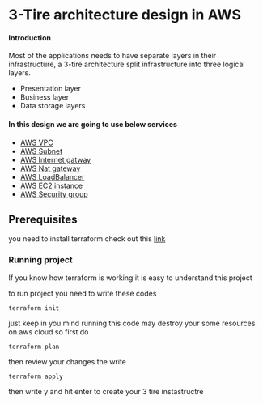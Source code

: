 
# 3-Tire architecture design in AWS
#### Introduction
Most of the applications needs to have separate layers in their infrastructure, a 3-tire architecture split infrastructure into three logical layers.
- Presentation layer
- Business layer
- Data storage layers


#### In this design we are going to use below services

- [AWS VPC](https://docs.aws.amazon.com/vpc/latest/userguide/what-is-amazon-vpc.html)
- [AWS Subnet](https://docs.aws.amazon.com/vpc/latest/userguide/configure-subnets.html)
- [AWS Internet gatway](https://docs.aws.amazon.com/vpc/latest/userguide/VPC_Internet_Gateway.html)
- [AWS Nat gateway](https://docs.aws.amazon.com/vpc/latest/userguide/vpc-nat-gateway.html)
- [AWS LoadBalancer](https://aws.amazon.com/elasticloadbalancing/)
- [AWS EC2 instance](https://aws.amazon.com/ec2/)
- [AWS Security group](https://docs.aws.amazon.com/vpc/latest/userguide/VPC_SecurityGroups.html)

## Prerequisites
you need to install terraform  check out this [link](https://developer.hashicorp.com/terraform/tutorials/aws-get-started/install-cli)

### Running project
If you know how terraform is working it is easy to understand this project 

to run project you need to write these codes 

```
terraform init
```
just keep in you mind running this code may destroy your some resources on aws cloud so first do 
```
terraform plan
```
then review your changes the write 
```
terraform apply 
```
then write y and hit enter to create your 3 tire instastructre


